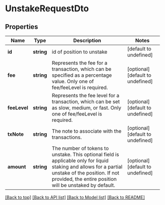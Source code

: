 # UnstakeRequestDto

## Properties

|Name | Type | Description | Notes|
|------------ | ------------- | ------------- | -------------|
|**id** | **string** | id of position to unstake | [default to undefined]|
|**fee** | **string** | Represents the fee for a transaction, which can be specified as a percentage value. Only one of fee/feeLevel is required. | [optional] [default to undefined]|
|**feeLevel** | **string** | Represents the fee level for a transaction, which can be set as slow, medium, or fast. Only one of fee/feeLevel is required. | [optional] [default to undefined]|
|**txNote** | **string** | The note to associate with the transactions. | [optional] [default to undefined]|
|**amount** | **string** | The number of tokens to unstake.  This optional field is applicable only for liquid staking and allows for a partial unstake of the position.  If not provided, the entire position will be unstaked by default. | [optional] [default to undefined]|




[[Back to top]](#) [[Back to API list]](../../README.md#documentation-for-api-endpoints) [[Back to Model list]](../../README.md#documentation-for-models) [[Back to README]](../../README.md)
